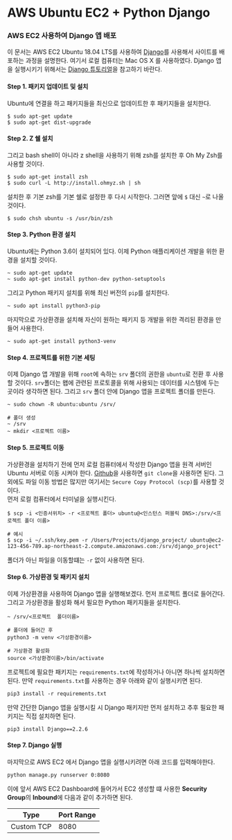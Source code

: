 AWS Ubuntu EC2 + Python Django
================

### AWS EC2 사용하여 Django 앱 배포

이 문서는 AWS EC2 Ubuntu 18.04 LTS를 사용하여
[Django](%22https://www.djangoproject.com/%22)를 사용해서 사이트를 배포하는 과정을 설명한다.
여기서 로컬 컴퓨터는 Mac OS X 를 사용하였다. Django 앱을 실행시키기 위해서는 [Django
튜토리얼](%22https://docs.djangoproject.com/ko/2.2/intro/tutorial01/%22)을
참고하기 바란다.

#### Step 1. 패키지 업데이트 및 설치

Ubuntu에 연결을 하고 패키지들을 최신으로 업데이트한 후 패키지들을 설치한다.

    $ sudo apt-get update
    $ sudo apt-get dist-upgrade

#### Step 2. Z 쉘 설치

그리고 bash shell이 아니라 z shell을 사용하기 위해 zsh를 설치한 후 Oh My Zsh를 사용할 것이다.

    $ sudo apt-get install zsh
    $ sudo curl -L http://install.ohmyz.sh | sh

설치한 후 기본 zsh를 기본 쉘로 설정한 후 다시 시작한다. 그러면 앞에 `$` 대신 `~`로 나올것이다.

    $ sudo chsh ubuntu -s /usr/bin/zsh 

#### Step 3. Python 환경 설치

Ubuntu에는 Python 3.6이 설치되어 있다. 이제 Python 애플리케이션 개발을 위한 환경을 설치할 것이다.

    ~ sudo apt-get update 
    ~ sudo apt-get install python-dev python-setuptools

그리고 Python 패키지 설치를 위해 최신 버전의 `pip`를 설치한다.

    ~ sudo apt install python3-pip

마지막으로 가상환경을 설치해 자신이 원하는 패키지 등 개발을 위한 격리된 환경을 만들어 사용한다.

    ~ sudo apt-get install python3-venv

#### Step 4. 프로젝트를 위한 기본 세팅

이제 Django 앱 개발을 위해 `root`에 속하는 `srv` 폴더의 권한을 `ubuntu`로 전환 후 사용할 것이다.
`srv`폴더는 왭에 관련된 프로토콜을 위해 사용되는 데이터를 시스템에 두는 곳이라 생각하면 된다. 그리고 `srv` 폴더 안에
Django 앱을 프로젝트 폴더를 만든다.

    ~ sudo chown -R ubuntu:ubuntu /srv/
    
    # 폴더 생성
    ~ /srv
    ~ mkdir <프로젝트 이름>

#### Step 5. 프로젝트 이동

가상환경을 설치하기 전에 먼저 로컬 컴퓨터에서 작성한 Django 앱을 원격 서버인 Ubuntu 서버로 이동 시켜야 한다.
[Github](%22https://github.com/%22)을 사용하면 `git clone`을 사용하면 된다. 그 외에도 파일
이동 방법은 많지만 여기서는 `Secure Copy Protocol (scp)`를 사용할 것이다.  
먼저 로컬 컴퓨터에서 터미널을
    실행시킨다.

    $ scp -i <인증서위치> -r <프로젝트 폴더> ubuntu@<인스턴스 퍼블릭 DNS>:/srv/<프로젝트 폴더 이름>
    
    # 예시
    $ scp -i ~/.ssh/key.pem -r /Users/Projects/django_project/ ubuntu@ec2-123-456-789.ap-northeast-2.compute.amazonaws.com:/srv/django_project"

폴더가 아닌 파일을 이동할떄는 `-r` 없이 사용하면 된다.

#### Step 6. 가상환경 및 패키지 설치

이제 가상환경을 사용하여 Django 앱을 실행해보겠다. 먼저 프로젝트 폴더로 들어간다. 그리고 가상환경을 활성화 해서 필요한
Python 패키지들을 설치한다.

    ~ /srv/<프로젝트  폴더이름>
    
    # 폴더에 들어간 후
    python3 -m venv <가상환경이름>
    
    # 가상환경 활성화
    source <가상환경이름>/bin/activate

프로젝트에 필요한 패키지는 `requirements.txt`에 작성하거나 아니면 하나씩 설치하면된다. 만약
`requirements.txt`를 사용하는 경우 아래와 같이 실행시키면 된다.

    pip3 install -r requirements.txt

만약 간단한 Django 앱을 실행시킬 시 Django 패키지만 먼저 설치하고 추후 필요한 패키지는 직접 설치하면 된다.

    pip3 install Django==2.2.6

#### Step 7. Django 실행

마지막으로 AWS EC2 에서 Django 앱을 실행시키려면 아래 코드를 입력해야한다.

    python manage.py runserver 0:8080

이에 앞서 AWS EC2 Dashboard에 들어가서 EC2 생성할 떄 사용한 **Security Group**의
**Inbound**에 다음과 같이 추가하면 된다.

| Type       | Port Range |
| ---------- | ---------- |
| Custom TCP | 8080       |
